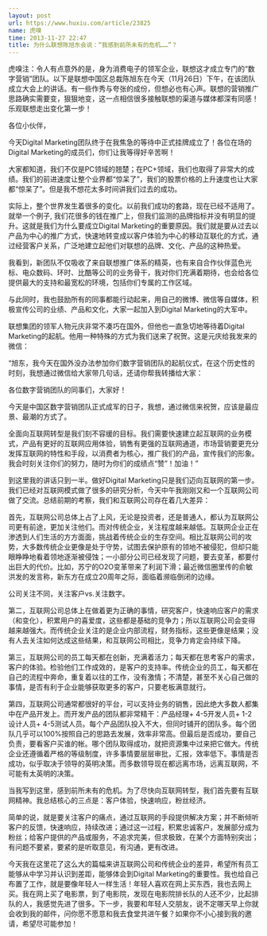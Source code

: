 ```yaml
---
layout: post
url: https://www.huxiu.com/article/23825
name: 虎嗅
time: 2013-11-27 22:47
title: 为什么联想陈旭东会说：“我感到前所未有的危机……”？
---
```

虎嗅注：令人有点意外的是，身为消费电子的领军企业，联想这才成立专门的“数字营销”团队。以下是联想中国区总裁陈旭东在今天（11月26日）下午，在该团队成立大会上的讲话。有一些作秀与夸张的成份，但想必也有心声。联想的营销推广思路确实需要变，狠狠地变，这一点相信很多接触联想的渠道与媒体都深有同感！乐观联想走出变化第一步！

各位小伙伴，

今天Digital Marketing团队终于在我焦急的等待中正式挂牌成立了！各位在场的Digital Marketing的成员们，你们让我等得好辛苦啊！

大家都知道，我们不仅是PC领域的翘楚；在PC+领域，我们也取得了非常大的成绩。我们的前进速度让整个业界都“惊呆了”，我们的股票价格的上升速度也让大家都“惊呆了”。但是我不想花太多时间讲我们过去的成功。

实际上，整个世界发生着很多的变化。以前我们成功的套路，现在已经不适用了。就举一个例子, 我们花很多的钱在推广上，但我们监测的品牌指标并没有明显的提升。这就是我们为什么要成立Digital Marketing的重要原因。我们就是要从过去以产品为中心的推广方式，快速地转变成以客户体验为中心的移动互联化的方式，通过经营客户关系，广泛地建立起他们对联想的品牌、文化、产品的这种热爱。

我看到，新团队不仅吸收了来自联想推广体系的精英，也有来自合作伙伴蓝色光标、电众数码、环时、比酷等公司的业务骨干，我对你们充满着期待，也会给各位提供最大的支持和最宽松的环境，包括你们专属的工作区域。

与此同时，我也鼓励所有的同事都能行动起来，用自己的微博、微信等自媒体，积极宣传公司的业绩、产品和文化，大家一起加入到Digital Marketing的大军中。

联想集团的领军人物元庆非常不凑巧在国外，但他也一直急切地等待着Digital Marketing的起航。他用一种特殊的方式为我们送来了祝贺。这是元庆给我发来的微信：

“旭东，我今天在国外没办法参加你们数字营销团队的起航仪式，在这个历史性的时刻，我想通过微信给大家带几句话，还请你帮我转播给大家：

各位数字营销团队的同事们，大家好！

今天是中国区数字营销团队正式成军的日子，我想，通过微信来祝贺，应该是最应景、最潮的方式了。

全面向互联网转型是我们刻不容缓的目标。我们需要快速建立起互联网的业务模式，产品有更好的互联网应用体验，销售有更强的互联网通道，市场营销要更充分发挥互联网的特性和手段，以消费者为核心，推广我们的产品，宣传我们的形象。我会时刻关注你们的努力，随时为你们的成绩点“赞”！加油！”

到这里我的讲话只到一半。做好Digital Marketing只是我们迈向互联网的第一步。我们已经对互联网模式做了很多的研究分析，今天中午我刚刚又和一个互联网公司做了交流。总结前期的考察，我们和互联网公司存在着几大差异：

首先，互联网公司总体上占了上风，无论是投资者，还是普通人，都认为互联网公司更有前途，更加关注他们。而对传统企业，关注程度越来越低。互联网企业正在渗透到人们生活的方方面面，挑战着传统企业的生存空间。相比互联网公司的攻势，大多数传统企业更像是处于守势，试图去保护原有的领地不被侵犯，但却只能眼睁睁地看着领地逐渐被侵蚀；一小部分公司已经发现了问题，要去变革，都要付出巨大的代价。比如，苏宁的O2O变革带来了利润下滑；最近微信圈里传的俞敏洪发的发言称，新东方在成立20周年之际，面临着濒临倒闭的边缘。

公司关注不同，关注客户vs.关注数字。

第二，互联网公司总体上在做着更为正确的事情，研究客户，快速响应客户的需求（和变化），积累用户的喜爱度，这些都是基础的竞争力；所以互联网公司会变得越来越强大。而传统企业关注的是企业内部流程，财务指标，这些更像是结果；没有人去关注如何达成这些结果，和互联网公司相比，竞争力肯定会持续下降。

第三，互联网公司的员工每天都在创新，充满着活力；每天都在思考客户的需求，客户的体验。检验他们工作成效的，是客户的支持率。传统企业的员工，每天都在自己的流程中奔命，重复着以往的工作，没有激情；不清楚，甚至不关心自己做的事情，是否有利于企业能够获取更多的客户，只要老板满意就行。

第四，互联网公司通常都很好的平台，可以支持业务的销售，因此绝大多数人都集中在产品开发上。而开发产品的团队都非常精干：产品经理+ 4-5开发人员+ 1-2设计人员+ 4-5测试人员。每个产品团队投入不大，但同时铺开的团队多。每个团队几乎可以100%按照自己的思路去发展，效率非常高。但最后是否成功，要自己负责，要看客户买谁的帐。哪个团队取得成功，就把资源集中过来把它做大。传统企业还遵循着严格的等级制度，许多事情要层层审批，汇报，效率低下。事情是否成功，似乎取决于领导的英明决策。而多数领导现在都远离市场，远离互联网，不可能有太英明的决策。

当我写到这里，感到前所未有的危机。为了尽快向互联网转型，我们首先要有互联网精神。我总结核心的三点是：客户体验，快速响应，粉丝经济。

简单的说，就是要关注客户的痛点，通过互联网的手段提供解决方案；并不断倾听客户的反馈，快速响应，持续改进；通过这一过程，积累忠诚客户，发展部分成为粉丝；给客户提供的产品或服务，不追求完美，但求极致，在某个方面特别突出；有问题不要紧，要紧的是听取意见，有沟通，更有改进。

今天我在这里花了这么大的篇幅来讲互联网公司和传统企业的差异，希望所有员工能够从中学习并认识到差距，能够体会到Digital Marketing的重要性。我也给自己布置了工作，就是要像年轻人一样生活！年轻人喜欢在网上买东西，我也去网上买。我在网上买了电影票，到了电影院，发现在电影院排长队的人还不少，比起排队的人，我感觉先进了很多。下一步，我要和年轻人交朋友，说不定哪天早上你就会收到我的邮件，问你愿不愿意和我去食堂共进午餐？如果你不小心接到我的邀请，希望尽可能参加！

